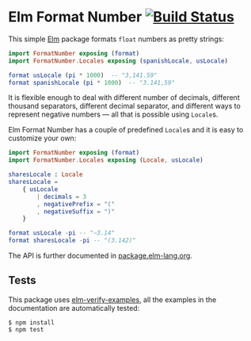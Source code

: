 # Elm Format Number [![Build Status](https://circleci.com/gh/cuducos/elm-format-number.svg?style=shield)](https://circleci.com/gh/cuducos/elm-format-number)

This simple [Elm](http://elm-lang.com) package formats `float` numbers as pretty strings:

```elm
import FormatNumber exposing (format)
import FormatNumber.Locales exposing (spanishLocale, usLocale)

format usLocale (pi * 1000)  -- "3,141.59"
format spanishLocale (pi * 1000)  -- "3.141,59"
```

It is flexible enough to deal with different number of decimals, different thousand separators, different decimal separator, and different ways to represent negative numbers — all that is possible using `Locale`s.

Elm Format Number has a couple of predefined `Locale`s and it is easy to customize your own:

```elm
import FormatNumber exposing (format)
import FormatNumber.Locales exposing (Locale, usLocale)

sharesLocale : Locale
sharesLocale =
    { usLocale
        | decimals = 3
        , negativePrefix = "("
        , negativeSuffix = ")"
    }

format usLocale -pi -- "−3.14"
format sharesLocale -pi -- "(3.142)"
```

The API is further documented in [package.elm-lang.org](http://package.elm-lang.org/packages/cuducos/elm-format-number/latest/FormatNumber).

## Tests

This package uses [elm-verify-examples](https://www.npmjs.com/package/elm-doc-test), all the examples in the documentation are automatically tested:

```console
$ npm install
$ npm test
```
